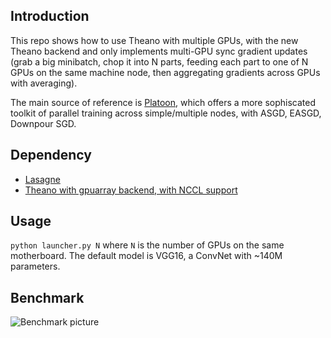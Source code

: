 ## Introduction
This repo shows how to use Theano with multiple GPUs, with the new Theano backend and only implements multi-GPU sync gradient updates (grab a big minibatch, chop it into N parts, feeding each part to one of N GPUs on the same machine node, then aggregating gradients across GPUs with averaging). 

The main source of reference is [Platoon](https://github.com/mila-udem/platoon), which offers a more sophiscated toolkit of parallel training across simple/multiple nodes, with ASGD, EASGD, Downpour SGD.  

## Dependency
* [Lasagne](https://github.com/Lasagne/Lasagne)
* [Theano with gpuarray backend, with NCCL support](http://deeplearning.net/software/theano/tutorial/using_gpu.html#gpuarray-backend)

## Usage
`python launcher.py N` where `N` is the number of GPUs on the same motherboard. The default model is VGG16, a ConvNet with ~140M parameters.

## Benchmark
![Benchmark picture](https://github.com/yaoli/theano_multi_gpu/blob/master/benchmark.png)

